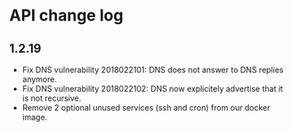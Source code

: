 # API change log

## 1.2.19

- Fix DNS vulnerability 2018022101: DNS does not answer to DNS replies anymore.
- Fix DNS vulnerability 2018022102: DNS now explicitely advertise that it is not recursive.
- Remove 2 optional unused services (ssh and cron) from our docker image.
